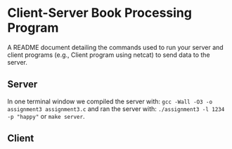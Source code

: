 # Client-Server Book Processing Program
A README document detailing the commands used to run your server and client programs (e.g., Client program using netcat) to send data to the server.

## Server
In one terminal window we compiled the server with: `gcc -Wall -O3 -o assignment3 assignment3.c`
and ran the server with: `./assignment3 -l 1234 -p "happy"`
or `make server`.

## Client